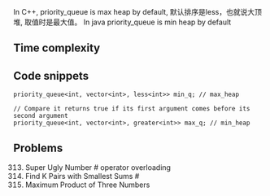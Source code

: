 

In C++, priority_queue is max heap by default, 默认排序是less，也就说大顶堆, 取值时是最大值。
In java priority_queue is min heap by default

## Time complexity

## Code snippets
```
priority_queue<int, vector<int>, less<int>> min_q; // max_heap

// Compare it returns true if its first argument comes before its second argument 
priority_queue<int, vector<int>, greater<int>> max_q; // min_heap    
```

## Problems
313. Super Ugly Number                          # operator overloading
373. Find K Pairs with Smallest Sums            # 
628. Maximum Product of Three Numbers